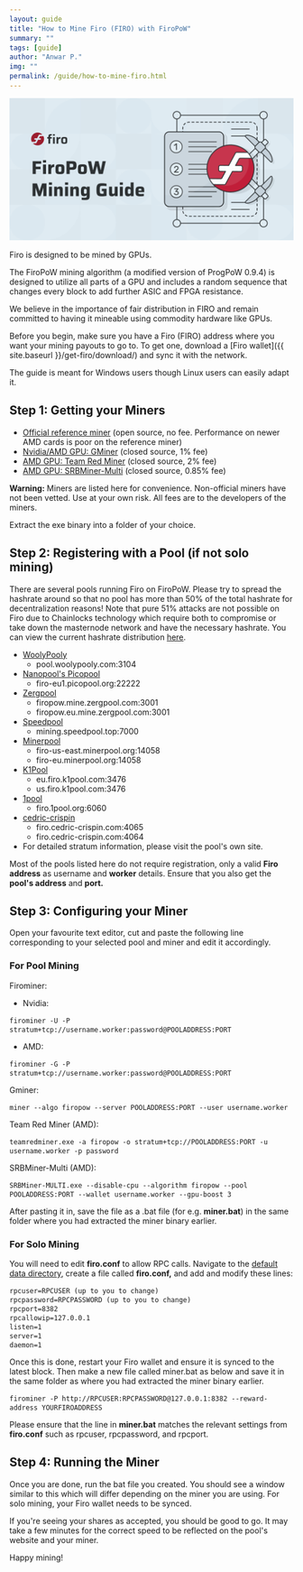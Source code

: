 ```yaml
---
layout: guide
title: "How to Mine Firo (FIRO) with FiroPoW"
summary: ""
tags: [guide]
author: "Anwar P."
img: ""
permalink: /guide/how-to-mine-firo.html
---
```

![](/guide/assets/how-to-mine/firopow-banner.png)

Firo is designed to be mined by GPUs.

The FiroPoW mining algorithm (a modified version of ProgPoW 0.9.4) is designed to utilize all parts of a GPU and includes a random sequence that changes every block to add further ASIC and FPGA resistance.

We believe in the importance of fair distribution in FIRO and remain committed to having it mineable using commodity hardware like GPUs.

Before you begin, make sure you have a Firo (FIRO) address where you want your mining payouts to go to. To get one, download a [Firo wallet]({{ site.baseurl }}/get-firo/download/) and sync it with the network. 

The guide is meant for Windows users though Linux users can easily adapt it.

## Step 1: Getting your Miners

* [Official reference miner](https://github.com/firoorg/firominer/releases) (open source, no fee. Performance on newer AMD cards is poor on the reference miner) 
* [Nvidia/AMD GPU: GMiner](https://github.com/develsoftware/GMinerRelease/releases) (closed source, 1% fee)
* [AMD GPU: Team Red Miner](https://github.com/todxx/teamredminer/releases) (closed source, 2% fee)
* [AMD GPU: SRBMiner-Multi](https://github.com/doktor83/SRBMiner-Multi/releases) (closed source, 0.85% fee)

**Warning:** Miners are listed here for convenience. Non-official miners have not been vetted. Use at your own risk. All fees are to the developers of the miners.

Extract the exe binary into a folder of your choice.

## Step 2: Registering with a Pool (if not solo mining)

There are several pools running Firo on FiroPoW. Please try to spread the hashrate around so that no pool has more than 50% of the total hashrate for decentralization reasons! Note that pure 51% attacks are not possible on Firo due to Chainlocks technology which require both to compromise or take down the masternode network and have the necessary hashrate. You can view the current hashrate distribution [here](https://poolbay.io/crypto/317/firo).

* [WoolyPooly](https://woolypooly.com/en/coin/firo)
	* pool.woolypooly.com:3104
* [Nanopool's Picopool](https://picopool.org/)
    * firo-eu1.picopool.org:22222
* [Zergpool](http://zergpool.com)
    * firopow.mine.zergpool.com:3001
    * firopow.eu.mine.zergpool.com:3001
* [Speedpool](https://mining.speedpool.top/pool/firo)
    * mining.speedpool.top:7000
* [Minerpool](https://firo.minerpool.org/)
    * firo-us-east.minerpool.org:14058
    * firo-eu.minerpool.org:14058
* [K1Pool](https://k1pool.com/pool/firo)
    * eu.firo.k1pool.com:3476
    * us.firo.k1pool.com:3476
* [1pool](http://1pool.org/)
    * firo.1pool.org:6060
* [cedric-crispin](https://firo.cedric-crispin.com/)
    * firo.cedric-crispin.com:4065
    * firo.cedric-crispin.com:4064
* For detailed stratum information, please visit the pool's own site.

Most of the pools listed here do not require registration, only a valid **Firo address** as username and **worker** details. Ensure that you also get the **pool's address** and **port.**

## Step 3: Configuring your Miner

Open your favourite text editor, cut and paste the following line corresponding to your selected pool and miner and edit it accordingly.

### For Pool Mining

Firominer:

* Nvidia:

```
firominer -U -P stratum+tcp://username.worker:password@POOLADDRESS:PORT
```

* AMD:

```
firominer -G -P stratum+tcp://username.worker:password@POOLADDRESS:PORT
```

Gminer:

```
miner --algo firopow --server POOLADDRESS:PORT --user username.worker
```

Team Red Miner (AMD):

```
teamredminer.exe -a firopow -o stratum+tcp://POOLADDRESS:PORT -u username.worker -p password
```

SRBMiner-Multi (AMD):

```
SRBMiner-MULTI.exe --disable-cpu --algorithm firopow --pool POOLADDRESS:PORT --wallet username.worker --gpu-boost 3
```

After pasting it in, save the file as a .bat file (for e.g. **miner.bat**) in the same folder where you had extracted the miner binary earlier. 

### For Solo Mining

You will need to edit **firo.conf** to allow RPC calls. Navigate to the [default data directory](https://github.com/firoorg/firo/wiki/Default-data-directories), create a file called **firo.conf,** and add and modify these lines:

```
rpcuser=RPCUSER (up to you to change)
rpcpassword=RPCPASSWORD (up to you to change)
rpcport=8382
rpcallowip=127.0.0.1
listen=1
server=1
daemon=1
```

Once this is done, restart your Firo wallet and ensure it is synced to the latest block. Then make a new file called miner.bat as below and save it in the same folder as where you had extracted the miner binary earlier.

```
firominer -P http://RPCUSER:RPCPASSWORD@127.0.0.1:8382 --reward-address YOURFIROADDRESS
```

Please ensure that the line in **miner.bat** matches the relevant settings from **firo.conf** such as rpcuser, rpcpassword, and rpcport.

## Step 4: Running the Miner

Once you are done, run the bat file you created. You should see a window similar to this which will differ depending on the miner you are using. For solo mining, your Firo wallet needs to be synced. 

If you're seeing your shares as accepted, you should be good to go. It may take a few minutes for the correct speed to be reflected on the pool's website and your miner.

Happy mining!
